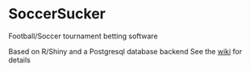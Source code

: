 # SoccerSucker
Football/Soccer tournament betting software

Based on R/Shiny and a Postgresql database backend
See the [wiki](https://github.com/awerni/SoccerSucker/wiki) for details
